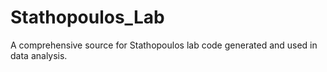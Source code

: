 # Stathopoulos_Lab
A comprehensive source for Stathopoulos lab code generated and used in data analysis.
